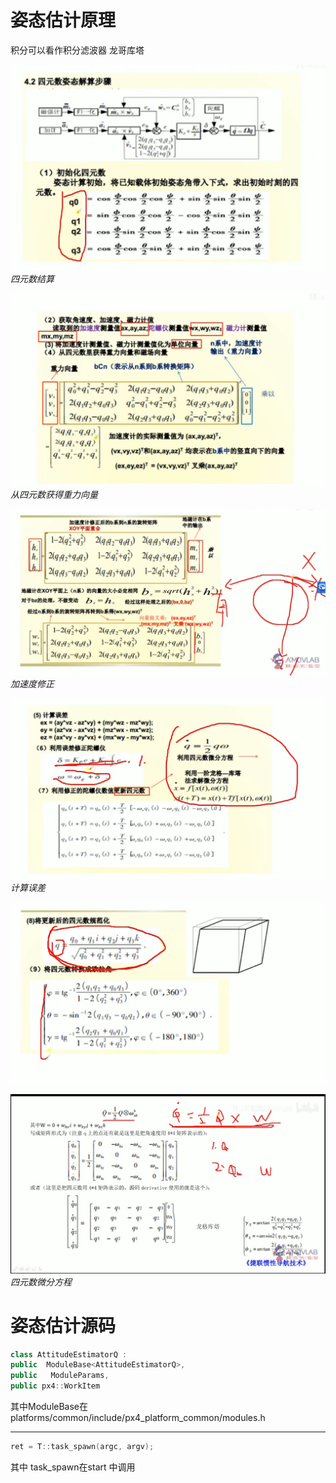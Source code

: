 # 姿态估计原理

积分可以看作积分滤波器
龙哥库塔

![](四元数结算.png)
*四元数结算*

![](从四元数里获得重力向量.png)
*从四元数获得重力向量*

![](加速度修正.png)
*加速度修正*

![](计算误差.png)
*计算误差*

![](规范化.png)

![](四元数微分方程.png)
*四元数微分方程*

# 姿态估计源码

~~~ c++
class AttitudeEstimatorQ :
public  ModuleBase<AttitudeEstimatorQ>,
public   ModuleParams,
public px4::WorkItem
~~~
其中ModuleBase在
platforms/common/include/px4_platform_common/modules.h
***
~~~c++
ret = T::task_spawn(argc, argv);
~~~
其中 task_spawn在start 中调用


